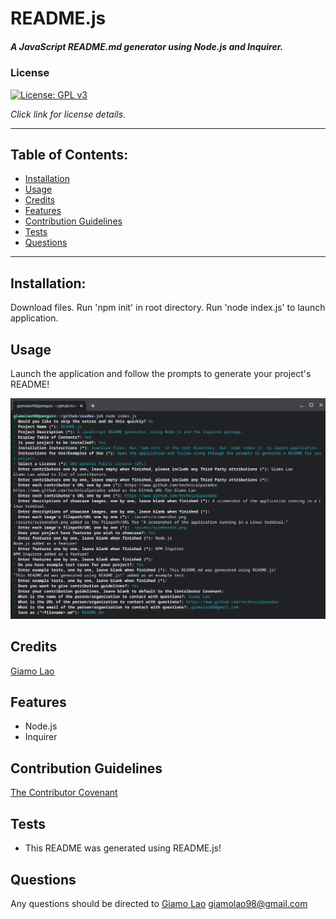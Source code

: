 # README.js
##### A JavaScript README.md generator using Node.js and Inquirer.
### License
[![License: GPL v3](https://img.shields.io/badge/License-GPLv3-blue.svg)](https://www.gnu.org/licenses/gpl-3.0)

*Click link for license details.*

---------------
## Table of Contents:
* [Installation](#installation)
* [Usage](#usage)
* [Credits](#credits)
* [Features](#features)
* [Contribution Guidelines](#contribution-guidelines)
* [Tests](#tests)
* [Questions](#questions)
---------------
## Installation:
Download files. Run 'npm init' in root directory. Run 'node index.js' to launch application.
## Usage
Launch the application and follow the prompts to generate your project's README!

![A screenshot of the application running in a Linux terminal.](./assets/screenshot.png)

## Credits
[Giamo Lao](https://www.github.com/technicalparadox)
## Features
* Node.js
* Inquirer
## Contribution Guidelines
[The Contributor Covenant](https://www.contributor-covenant.org/)
## Tests
* This README was generated using README.js!
## Questions
Any questions should be directed to
[Giamo Lao](https://www.github.com/TechnicalParadox)
[giamolao98@gmail.com](mailto:https://www.github.com/TechnicalParadox)
